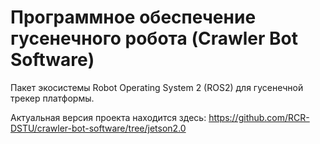 # Программное обеспечение гусенечного робота (Crawler Bot Software)
Пакет экосистемы Robot Operating System 2 (ROS2) для гусенечной трекер платформы. 

Актуальная версия проекта находится здесь:
https://github.com/RCR-DSTU/crawler-bot-software/tree/jetson2.0